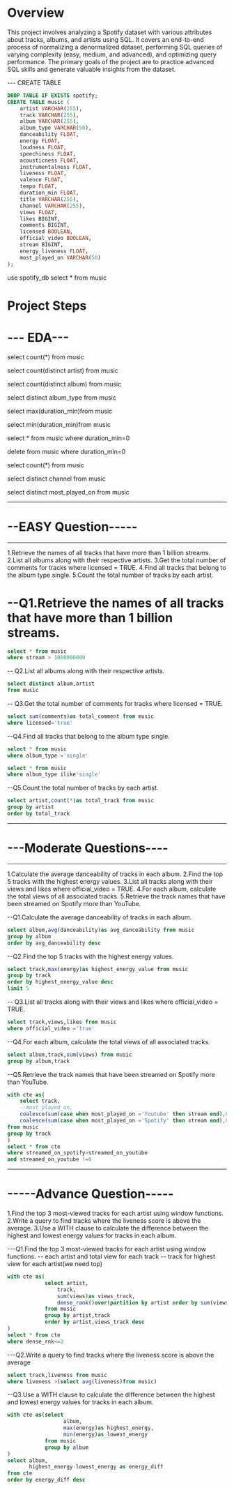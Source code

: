 # Overview
This project involves analyzing a Spotify dataset with various attributes about tracks, albums, and artists using SQL. It covers an end-to-end process of normalizing a denormalized dataset, performing SQL queries of varying complexity (easy, medium, and advanced), and optimizing query performance. The primary goals of the project are to practice advanced SQL skills and generate valuable insights from the dataset.


--- CREATE TABLE
```sql
DROP TABLE IF EXISTS spotify;
CREATE TABLE music (
    artist VARCHAR(255),
    track VARCHAR(255),
    album VARCHAR(255),
    album_type VARCHAR(50),
    danceability FLOAT,
    energy FLOAT,
    loudness FLOAT,
    speechiness FLOAT,
    acousticness FLOAT,
    instrumentalness FLOAT,
    liveness FLOAT,
    valence FLOAT,
    tempo FLOAT,
    duration_min FLOAT,
    title VARCHAR(255),
    channel VARCHAR(255),
    views FLOAT,
    likes BIGINT,
    comments BIGINT,
    licensed BOOLEAN,
    official_video BOOLEAN,
    stream BIGINT,
    energy_liveness FLOAT,
    most_played_on VARCHAR(50)
);
```
use spotify_db
select * from music

# Project Steps

# --- EDA---
select count(*) from music

select count(distinct artist) from music



select count(distinct album) from music

select distinct album_type from music 

select max(duration_min)from music

select min(duration_min)from music

select * from music
where duration_min=0

delete from music
where duration_min=0

select count(*) from music

select distinct channel from music

select distinct most_played_on from music

----------------
# --EASY Question-----
------------


1.Retrieve the names of all tracks that have more than 1 billion streams.
2.List all albums along with their respective artists.
3.Get the total number of comments for tracks where licensed = TRUE.
4.Find all tracks that belong to the album type single.
5.Count the total number of tracks by each artist.


# --Q1.Retrieve the names of all tracks that have more than 1 billion streams.
```sql
select * from music
where stream > 1000000000
```

-- Q2.List all albums along with their respective artists.
```sql
select distinct album,artist
from music
```

-- Q3.Get the total number of comments for tracks where licensed = TRUE.
```sql
select sum(comments)as total_comment from music
where licensed='true'
```

--Q4.Find all tracks that belong to the album type single.
```sql
select * from music
where album_type ='single'
```
```sql
select * from music
where album_type ilike'single'
```

--Q5.Count the total number of tracks by each artist.
```sql
select artist,count(*)as total_track from music
group by artist
order by total_track
```


-----------
# ---Moderate Questions----
---------
1.Calculate the average danceability of tracks in each album.
2.Find the top 5 tracks with the highest energy values.
3.List all tracks along with their views and likes where official_video = TRUE.
4.For each album, calculate the total views of all associated tracks.
5.Retrieve the track names that have been streamed on Spotify more than YouTube.


--Q1.Calculate the average danceability of tracks in each album.
```sql
select album,avg(danceability)as avg_danceability from music
group by album
order by avg_danceability desc
```

--Q2.Find the top 5 tracks with the highest energy values.
```sql
select track,max(energy)as highest_energy_value from music
group by track
order by highest_energy_value desc
limit 5
```

-- Q3.List all tracks along with their views and likes where official_video = TRUE.
```sql
select track,views,likes from music
where official_video ='true'
```

--Q4.For each album, calculate the total views of all associated tracks.
```sql
select album,track,sum(views) from music
group by album,track
```

--Q5.Retrieve the track names that have been streamed on Spotify more than YouTube.
```sql
with cte as(
	select track,
	--most_played_on,
	coalesce(sum(case when most_played_on ='Youtube' then stream end),0)as streamed_on_youtube,
	coalesce(sum(case when most_played_on ='Spotify' then stream end),0)as streamed_on_spotify
from music
group by track
)
select * from cte
where streamed_on_spotify>streamed_on_youtube
and streamed_on_youtube !=0
```

--------
# -----Advance Question-----
1.Find the top 3 most-viewed tracks for each artist using window functions.
2.Write a query to find tracks where the liveness score is above the average.
3.Use a WITH clause to calculate the difference between the highest and lowest energy values for tracks in each album.

---Q1.Find the top 3 most-viewed tracks for each artist using window functions.
-- each artist and total view for each track
-- track for highest view for each artist(we need top)

```sql
with cte as(
			select artist,
				track,
				sum(views)as views_track,
				dense_rank()over(partition by artist order by sum(views)desc)as dense_rnk
			from music
			group by artist,track
			order by artist,views_track desc
)
select * from cte 
where dense_rnk<=3
```

---Q2.Write a query to find tracks where the liveness score is above the average
```sql
select track,liveness from music
where liveness >(select avg(liveness)from music)
```

--Q3.Use a WITH clause to calculate the difference between the highest and lowest energy values for tracks in each album.
```sql
with cte as(select 
                  album,
                  max(energy)as highest_energy,
                  min(energy)as lowest_energy
            from music
            group by album
)
select album,
       highest_energy-lowest_energy as energy_diff
from cte
order by energy_diff desc
```
















	


















































